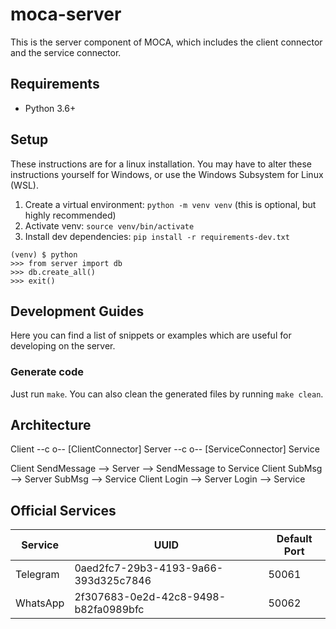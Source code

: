 # moca-server

This is the server component of MOCA, which includes the client connector and the service connector.

## Requirements

- Python 3.6+

## Setup

These instructions are for a linux installation. You may have to alter these instructions yourself for Windows, or use the Windows Subsystem for Linux (WSL).

1. Create a virtual environment: `python -m venv venv` (this is optional, but highly recommended)
2. Activate venv: `source venv/bin/activate`
3. Install dev dependencies: `pip install -r requirements-dev.txt`

```
(venv) $ python
>>> from server import db
>>> db.create_all()
>>> exit()
```


## Development Guides

Here you can find a list of snippets or examples which are useful for developing on the server.

### Generate code
Just run `make`. You can also clean the generated files by running `make clean`.

## Architecture

Client --c o-- [ClientConnector] Server --c o-- [ServiceConnector] Service


Client SendMessage --> Server --> SendMessage to Service
Client SubMsg --> Server SubMsg --> Service
Client Login --> Server Login --> Service

## Official Services

| Service  | UUID                                 | Default Port |
|----------|--------------------------------------|--------------|
| Telegram | 0aed2fc7-29b3-4193-9a66-393d325c7846 | 50061        |
| WhatsApp | 2f307683-0e2d-42c8-9498-b82fa0989bfc | 50062        |
